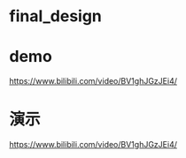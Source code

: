 ﻿# final_design
# demo
https://www.bilibili.com/video/BV1ghJGzJEi4/
# 演示
https://www.bilibili.com/video/BV1ghJGzJEi4/
